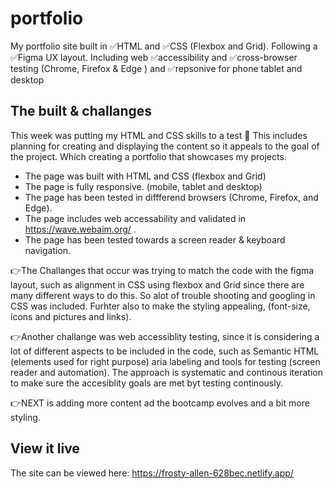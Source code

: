 # portfolio
My portfolio site built in ✅HTML and ✅CSS (Flexbox and Grid). Following a ✅Figma UX layout. Including web ✅accessibility and ✅cross-browser testing (Chrome, Firefox & Edge ) and ✅repsonive for phone tablet and desktop

## The built & challanges
This week was putting my HTML and CSS skills to a test 🤯 This includes planning for creating and displaying the content so it appeals to the goal of the project. Which creating a portfolio that showcases my projects. 

- The page was built with HTML and CSS (flexbox and Grid)
- The page is fully responsive. (mobile, tablet and desktop)
- The page has been tested in diffferend browsers (Chrome, Firefox, and Edge).
- The page includes web accessability and validated in  https://wave.webaim.org/ .
- The page has been tested towards a screen reader & keyboard navigation.


👉The Challanges  that occur was trying to match the code with the figma layout, such as alignment in CSS using flexbox and Grid since there are many different ways to do this. So alot of trouble shooting and googling in CSS was included. Furhter also to make the styling appealing, (font-size, icons and pictures and links).

👉Another challange was web accessiblity testing, since it is considering a lot of different aspects to be included in the code, such as Semantic HTML (elements used for right purpose) aria labeling and tools for testing (screen reader and automation). The approach is systematic and continous iteration to make sure the accesiblity goals are met byt testing continously. 

👉NEXT is adding more content ad the bootcamp evolves  and a bit more styling. 


## View it live
The site can be viewed here: https://frosty-allen-628bec.netlify.app/